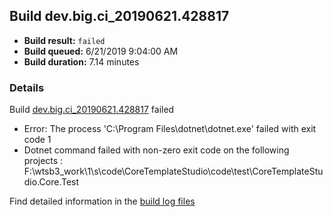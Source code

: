 ## Build dev.big.ci_20190621.428817
- **Build result:** `failed`
- **Build queued:** 6/21/2019 9:04:00 AM
- **Build duration:** 7.14 minutes
### Details
Build [dev.big.ci_20190621.428817](https://winappstudio.visualstudio.com/web/build.aspx?pcguid=a4ef43be-68ce-4195-a619-079b4d9834c2&builduri=vstfs%3a%2f%2f%2fBuild%2fBuild%2f28817) failed

+ Error: The process 'C:\Program Files\dotnet\dotnet.exe' failed with exit code 1
+ Dotnet command failed with non-zero exit code on the following projects : F:\wtsb3\_work\1\s\code\CoreTemplateStudio\code\test\CoreTemplateStudio.Core.Test

Find detailed information in the [build log files](https://uwpctdiags.blob.core.windows.net/buildlogs/dev.big.ci_20190621.428817_logs.zip)
